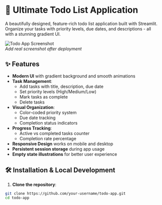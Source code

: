 # 🚀 Ultimate Todo List Application

A beautifully designed, feature-rich todo list application built with Streamlit. Organize your tasks with priority levels, due dates, and descriptions - all with a stunning gradient UI.

![Todo App Screenshot](https://via.placeholder.com/800x450/4a00e0/ffffff?text=Todo+App+Screenshot)  
*Add real screenshot after deployment*

## ✨ Features

- **Modern UI** with gradient background and smooth animations
- **Task Management**:
  - Add tasks with title, description, due date
  - Set priority levels (High/Medium/Low)
  - Mark tasks as complete
  - Delete tasks
- **Visual Organization**:
  - Color-coded priority system
  - Due date tracking
  - Completion status indicators
- **Progress Tracking**:
  - Active vs completed tasks counter
  - Completion rate percentage
- **Responsive Design** works on mobile and desktop
- **Persistent session storage** during app usage
- **Empty state illustrations** for better user experience

## 🛠️ Installation & Local Development

1. **Clone the repository**:
```bash
git clone https://github.com/your-username/todo-app.git
cd todo-app
